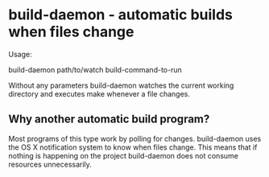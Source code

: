# build-daemon - automatic builds when files change

Usage:

build-daemon path/to/watch build-command-to-run

Without any parameters build-daemon watches the current working
directory and executes make whenever a file changes.

## Why another automatic build program?

Most programs of this type work by polling for changes. build-daemon
uses the OS X notification system to know when files change. This
means that if nothing is happening on the project build-daemon does
not consume resources unnecessarily.

